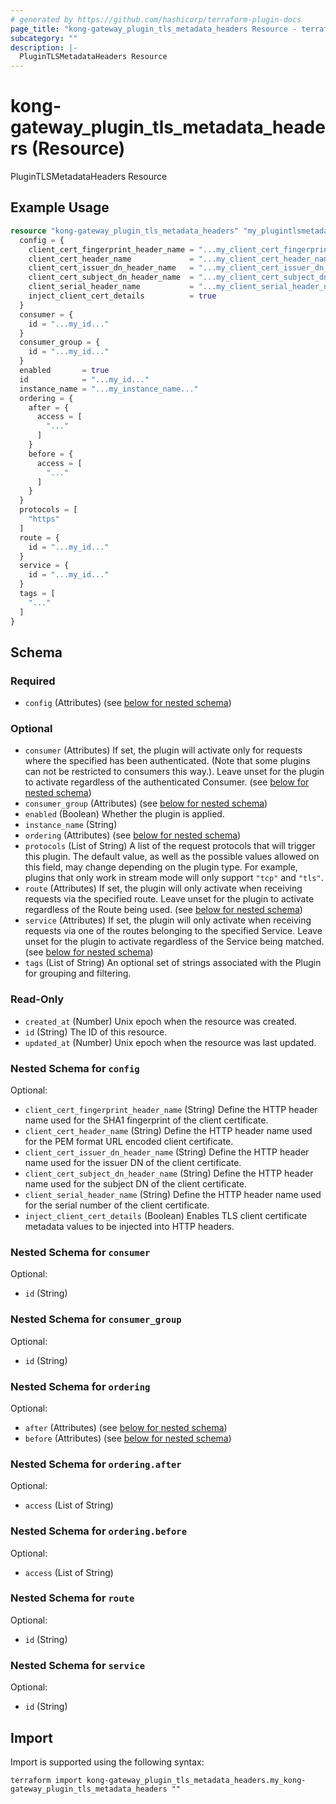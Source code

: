 ```yaml
---
# generated by https://github.com/hashicorp/terraform-plugin-docs
page_title: "kong-gateway_plugin_tls_metadata_headers Resource - terraform-provider-kong-gateway"
subcategory: ""
description: |-
  PluginTLSMetadataHeaders Resource
---
```


# kong-gateway_plugin_tls_metadata_headers (Resource)

PluginTLSMetadataHeaders Resource

## Example Usage

```terraform
resource "kong-gateway_plugin_tls_metadata_headers" "my_plugintlsmetadataheaders" {
  config = {
    client_cert_fingerprint_header_name = "...my_client_cert_fingerprint_header_name..."
    client_cert_header_name             = "...my_client_cert_header_name..."
    client_cert_issuer_dn_header_name   = "...my_client_cert_issuer_dn_header_name..."
    client_cert_subject_dn_header_name  = "...my_client_cert_subject_dn_header_name..."
    client_serial_header_name           = "...my_client_serial_header_name..."
    inject_client_cert_details          = true
  }
  consumer = {
    id = "...my_id..."
  }
  consumer_group = {
    id = "...my_id..."
  }
  enabled       = true
  id            = "...my_id..."
  instance_name = "...my_instance_name..."
  ordering = {
    after = {
      access = [
        "..."
      ]
    }
    before = {
      access = [
        "..."
      ]
    }
  }
  protocols = [
    "https"
  ]
  route = {
    id = "...my_id..."
  }
  service = {
    id = "...my_id..."
  }
  tags = [
    "..."
  ]
}
```

<!-- schema generated by tfplugindocs -->
## Schema

### Required

- `config` (Attributes) (see [below for nested schema](#nestedatt--config))

### Optional

- `consumer` (Attributes) If set, the plugin will activate only for requests where the specified has been authenticated. (Note that some plugins can not be restricted to consumers this way.). Leave unset for the plugin to activate regardless of the authenticated Consumer. (see [below for nested schema](#nestedatt--consumer))
- `consumer_group` (Attributes) (see [below for nested schema](#nestedatt--consumer_group))
- `enabled` (Boolean) Whether the plugin is applied.
- `instance_name` (String)
- `ordering` (Attributes) (see [below for nested schema](#nestedatt--ordering))
- `protocols` (List of String) A list of the request protocols that will trigger this plugin. The default value, as well as the possible values allowed on this field, may change depending on the plugin type. For example, plugins that only work in stream mode will only support `"tcp"` and `"tls"`.
- `route` (Attributes) If set, the plugin will only activate when receiving requests via the specified route. Leave unset for the plugin to activate regardless of the Route being used. (see [below for nested schema](#nestedatt--route))
- `service` (Attributes) If set, the plugin will only activate when receiving requests via one of the routes belonging to the specified Service. Leave unset for the plugin to activate regardless of the Service being matched. (see [below for nested schema](#nestedatt--service))
- `tags` (List of String) An optional set of strings associated with the Plugin for grouping and filtering.

### Read-Only

- `created_at` (Number) Unix epoch when the resource was created.
- `id` (String) The ID of this resource.
- `updated_at` (Number) Unix epoch when the resource was last updated.

<a id="nestedatt--config"></a>
### Nested Schema for `config`

Optional:

- `client_cert_fingerprint_header_name` (String) Define the HTTP header name used for the SHA1 fingerprint of the client certificate.
- `client_cert_header_name` (String) Define the HTTP header name used for the PEM format URL encoded client certificate.
- `client_cert_issuer_dn_header_name` (String) Define the HTTP header name used for the issuer DN of the client certificate.
- `client_cert_subject_dn_header_name` (String) Define the HTTP header name used for the subject DN of the client certificate.
- `client_serial_header_name` (String) Define the HTTP header name used for the serial number of the client certificate.
- `inject_client_cert_details` (Boolean) Enables TLS client certificate metadata values to be injected into HTTP headers.


<a id="nestedatt--consumer"></a>
### Nested Schema for `consumer`

Optional:

- `id` (String)


<a id="nestedatt--consumer_group"></a>
### Nested Schema for `consumer_group`

Optional:

- `id` (String)


<a id="nestedatt--ordering"></a>
### Nested Schema for `ordering`

Optional:

- `after` (Attributes) (see [below for nested schema](#nestedatt--ordering--after))
- `before` (Attributes) (see [below for nested schema](#nestedatt--ordering--before))

<a id="nestedatt--ordering--after"></a>
### Nested Schema for `ordering.after`

Optional:

- `access` (List of String)


<a id="nestedatt--ordering--before"></a>
### Nested Schema for `ordering.before`

Optional:

- `access` (List of String)



<a id="nestedatt--route"></a>
### Nested Schema for `route`

Optional:

- `id` (String)


<a id="nestedatt--service"></a>
### Nested Schema for `service`

Optional:

- `id` (String)

## Import

Import is supported using the following syntax:

```shell
terraform import kong-gateway_plugin_tls_metadata_headers.my_kong-gateway_plugin_tls_metadata_headers ""
```
